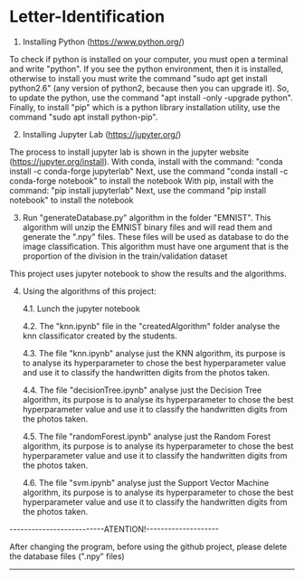 # Letter-Identification

1. Installing Python (https://www.python.org/)

To check if python is installed on your computer, you must open a terminal and write "python". If you see the python environment, then it is installed, otherwise to install you must write the command "sudo apt get install python2.6" (any version of python2, because then you can upgrade it). So, to update the python, use the command "apt install -only -upgrade python". Finally, to install "pip" which is a python library installation utility, use the command "sudo apt install python-pip".

2. Installing Jupyter Lab (https://jupyter.org/)

The process to install jupyter lab is shown in the jupyter website (https://jupyter.org/install). 
With conda, install with the command: "conda install -c conda-forge jupyterlab"
Next, use the command "conda install -c conda-forge notebook" to install the notebook
With pip, install with the command: "pip install jupyterlab"
Next, use the command "pip install notebook" to install the notebook

3. Run "generateDatabase.py" algorithm in the folder "EMNIST". This algorithm will unzip the EMNIST binary files and will read them and generate the ".npy" files. These files will be used as database to do the image classification. This algorithm must have one argument that is the proportion of the division in the train/validation dataset

This project uses jupyter notebook to show the results and the algorithms.

4. Using the algorithms of this project:
	
	4.1. Lunch the jupyter notebook 

	4.2. The "knn.ipynb" file in the "createdAlgorithm" folder analyse the knn classificator created by the students.

	4.3. The file "knn.ipynb" analyse just the KNN algorithm, its purpose is to analyse its hyperparameter to chose the best hyperparameter value and use it to classify the handwritten digits from the photos taken.

	4.4. The file "decisionTree.ipynb" analyse just the Decision Tree algorithm, its purpose is to analyse its hyperparameter to chose the best hyperparameter value and use it to classify the handwritten digits from the photos taken.

	4.5. The file "randomForest.ipynb" analyse just the Random Forest algorithm, its purpose is to analyse its hyperparameter to chose the best hyperparameter value and use it to classify the handwritten digits from the photos taken.

	4.6. The file "svm.ipynb" analyse just the Support Vector Machine algorithm, its purpose is to analyse its hyperparameter to chose the best hyperparameter value and use it to classify the handwritten digits from the photos taken.

--------------------------ATENTION!--------------------

After changing the program, before using the github project, please delete the database files (".npy" files)

-------------------------------------------------------


